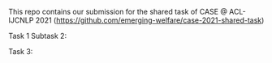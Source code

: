 This repo contains our submission for the shared task of CASE @ ACL-IJCNLP 2021 (https://github.com/emerging-welfare/case-2021-shared-task)

Task 1 Subtask 2:




Task 3: 




